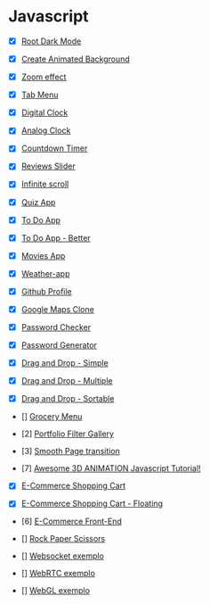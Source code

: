 # Javascript

- [x] [Root Dark Mode](./dark-mode-basic)

- [x] [Create Animated Background](./dark-mode-animated)

- [x] [Zoom effect](./zoom-effect)

- [x] [Tab Menu](./tab-menu)

- [x] [Digital Clock](./clock-digital)

- [x] [Analog Clock](./clock-analog)

- [x] [Countdown Timer](./clock-countdown)

- [x] [Reviews Slider](./reviews-slider)

- [x] [Infinite scroll](./infinite-scroll)

- [x] [Quiz App](./quiz-app)

- [x] [To Do App](./to-do)

- [x] [To Do App - Better](./to-do-better)

- [x] [Movies App](./movie-app)

- [x] [Weather-app](./weather-app)

- [x] [Github Profile](./github-profile-simple)

- [x] [Google Maps Clone](./maps-clone)

- [x] [Password Checker](./password-tester)

- [x] [Password Generator](./password-generator)

- [x] [Drag and Drop - Simple](./drag-drop-simple)

- [x] [Drag and Drop - Multiple](./drag-drop-multiple)

- [x] [Drag and Drop - Sortable](./drag-drop-sortable)

- [] [Grocery Menu](https://www.youtube.com/watch?v=3PHXvlpOkf4&t=8185s)

- [2] [Portfolio Filter Gallery](https://www.youtube.com/watch?v=ATeWQlY3N04)

- [3] [Smooth Page transition](https://www.youtube.com/watch?v=1dJT-99KpiI)

- [7] [Awesome 3D ANIMATION Javascript Tutorial!](https://www.youtube.com/watch?v=XK7T3mY1V-w)

- [x] [E-Commerce Shopping Cart](./shopping-cart)

- [x] [E-Commerce Shopping Cart - Floating](./shopping-cart-2)

<!-- https://www.youtube.com/watch?v=5B5Hn9VvrVs -->

- [6] [E-Commerce Front-End]()

- [] [Rock Paper Scissors](https://www.youtube.com/watch?v=1yS-JV4fWqY)

- [] [Websocket exemplo]()

- [] [WebRTC exemplo]()

- [] [WebGL exemplo]()